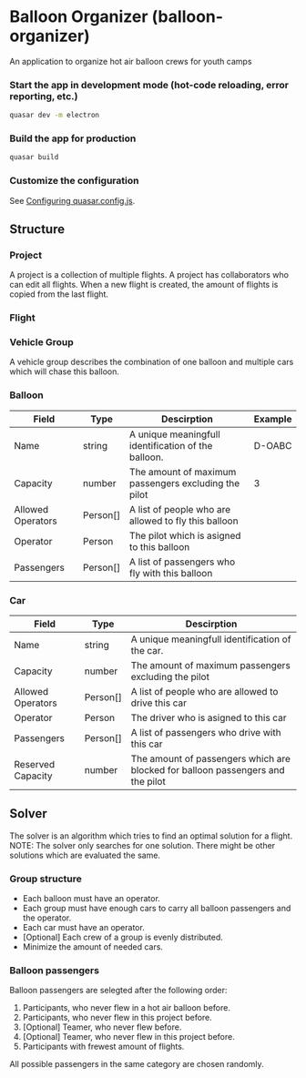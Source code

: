 # Balloon Organizer (balloon-organizer)

An application to organize hot air balloon crews for youth camps

### Start the app in development mode (hot-code reloading, error reporting, etc.)

```bash
quasar dev -m electron
```

### Build the app for production

```bash
quasar build
```

### Customize the configuration

See [Configuring quasar.config.js](https://v2.quasar.dev/quasar-cli-vite/quasar-config-js).

## Structure

### Project

A project is a collection of multiple flights.
A project has collaborators who can edit all flights.
When a new flight is created, the amount of flights is copied from the last flight.

### Flight

### Vehicle Group

A vehicle group describes the combination of one balloon and multiple cars which will chase this balloon.

### Balloon

| Field             | Type     | Descirption                                          | Example |
| ----------------- | -------- | ---------------------------------------------------- | ------- |
| Name              | string   | A unique meaningfull identification of the balloon.  | D-OABC  |
| Capacity          | number   | The amount of maximum passengers excluding the pilot | 3       |
| Allowed Operators | Person[] | A list of people who are allowed to fly this balloon |         |
| Operator          | Person   | The pilot which is asigned to this balloon           |         |
| Passengers        | Person[] | A list of passengers who fly with this balloon       |         |

### Car

| Field             | Type     | Descirption                                                                     |
| ----------------- | -------- | ------------------------------------------------------------------------------- |
| Name              | string   | A unique meaningfull identification of the car.                                 |
| Capacity          | number   | The amount of maximum passengers excluding the pilot                            |
| Allowed Operators | Person[] | A list of people who are allowed to drive this car                              |
| Operator          | Person   | The driver who is asigned to this car                                           |
| Passengers        | Person[] | A list of passengers who drive with this car                                    |
| Reserved Capacity | number   | The amount of passengers which are blocked for balloon passengers and the pilot |

## Solver

The solver is an algorithm which tries to find an optimal solution for a flight.  
NOTE: The solver only searches for one solution.
There might be other solutions which are evaluated the same.

### Group structure

- Each balloon must have an operator.
- Each group must have enough cars to carry all balloon passengers and the operator.
- Each car must have an operator.
- [Optional] Each crew of a group is evenly distributed.
- Minimize the amount of needed cars.

### Balloon passengers

Balloon passengers are selegted after the following order:

1. Participants, who never flew in a hot air balloon before.
2. Participants, who never flew in this project before.
3. [Optional] Teamer, who never flew before.
4. [Optional] Teamer, who never flew in this project before.
5. Participants with frewest amount of flights.

All possible passengers in the same category are chosen randomly.
